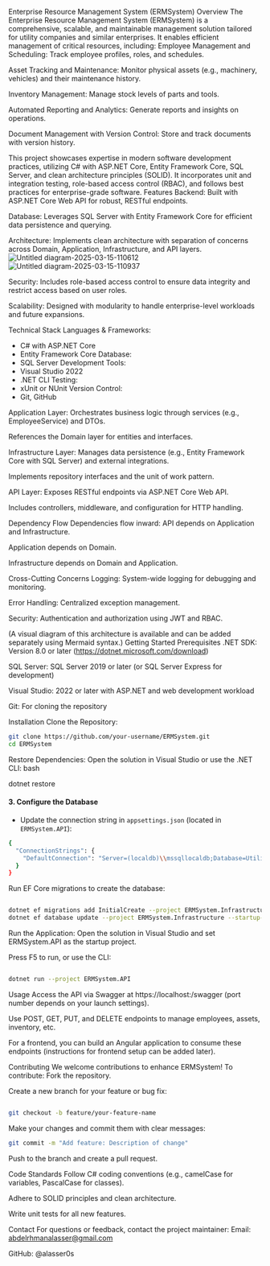 Enterprise Resource Management System (ERMSystem)
Overview
The Enterprise Resource Management System (ERMSystem) is a comprehensive, scalable, and maintainable management solution tailored for utility companies and similar enterprises. It enables efficient management of critical resources, including:
Employee Management and Scheduling: Track employee profiles, roles, and schedules.

Asset Tracking and Maintenance: Monitor physical assets (e.g., machinery, vehicles) and their maintenance history.

Inventory Management: Manage stock levels of parts and tools.

Automated Reporting and Analytics: Generate reports and insights on operations.

Document Management with Version Control: Store and track documents with version history.

This project showcases expertise in modern software development practices, utilizing C# with ASP.NET Core, Entity Framework Core, SQL Server, and clean architecture principles (SOLID). It incorporates unit and integration testing, role-based access control (RBAC), and follows best practices for enterprise-grade software.
Features
Backend: Built with ASP.NET Core Web API for robust, RESTful endpoints.

Database: Leverages SQL Server with Entity Framework Core for efficient data persistence and querying.

Architecture: Implements clean architecture with separation of concerns across Domain, Application, Infrastructure, and API layers.
![Untitled diagram-2025-03-15-110612](https://github.com/user-attachments/assets/61dbb98b-25c8-4ef9-b66b-42a962b3fbc2)
![Untitled diagram-2025-03-15-110937](https://github.com/user-attachments/assets/653242a5-04e3-4464-ab34-1872d556f993)

Security: Includes role-based access control to ensure data integrity and restrict access based on user roles.

Scalability: Designed with modularity to handle enterprise-level workloads and future expansions.

Technical Stack
Languages & Frameworks:
- C# with ASP.NET Core
- Entity Framework Core
Database:
- SQL Server
Development Tools:
- Visual Studio 2022
- .NET CLI
Testing:
- xUnit or NUnit
Version Control:
- Git, GitHub

Application Layer:
Orchestrates business logic through services (e.g., EmployeeService) and DTOs.

References the Domain layer for entities and interfaces.

Infrastructure Layer:
Manages data persistence (e.g., Entity Framework Core with SQL Server) and external integrations.

Implements repository interfaces and the unit of work pattern.

API Layer:
Exposes RESTful endpoints via ASP.NET Core Web API.

Includes controllers, middleware, and configuration for HTTP handling.

Dependency Flow
Dependencies flow inward:
API depends on Application and Infrastructure.

Application depends on Domain.

Infrastructure depends on Domain and Application.

Cross-Cutting Concerns
Logging: System-wide logging for debugging and monitoring.

Error Handling: Centralized exception management.

Security: Authentication and authorization using JWT and RBAC.

(A visual diagram of this architecture is available and can be added separately using Mermaid syntax.)
Getting Started
Prerequisites
.NET SDK: Version 8.0 or later (https://dotnet.microsoft.com/download)

SQL Server: SQL Server 2019 or later (or SQL Server Express for development)

Visual Studio: 2022 or later with ASP.NET and web development workload

Git: For cloning the repository

Installation
Clone the Repository:

```bash
git clone https://github.com/your-username/ERMSystem.git
cd ERMSystem
```
Restore Dependencies:
Open the solution in Visual Studio or use the .NET CLI:
bash

dotnet restore

#### 3. Configure the Database

- Update the connection string in `appsettings.json` (located in `ERMSystem.API`):

```bash 
{
  "ConnectionStrings": {
    "DefaultConnection": "Server=(localdb)\\mssqllocaldb;Database=UtilityResourceManagement;Trusted_Connection=True;MultipleActiveResultSets=true"
  }
}
```
Run EF Core migrations to create the database:
```bash

dotnet ef migrations add InitialCreate --project ERMSystem.Infrastructure --startup-project ERMSystem.API
dotnet ef database update --project ERMSystem.Infrastructure --startup-project ERMSystem.API
```
Run the Application:
Open the solution in Visual Studio and set ERMSystem.API as the startup project.

Press F5 to run, or use the CLI:
```bash

dotnet run --project ERMSystem.API
```
Usage
Access the API via Swagger at https://localhost:<port>/swagger (port number depends on your launch settings).

Use POST, GET, PUT, and DELETE endpoints to manage employees, assets, inventory, etc.

For a frontend, you can build an Angular application to consume these endpoints (instructions for frontend setup can be added later).

Contributing
We welcome contributions to enhance ERMSystem! To contribute:
Fork the repository.

Create a new branch for your feature or bug fix:
```bash

git checkout -b feature/your-feature-name
```
Make your changes and commit them with clear messages:


```bash
git commit -m "Add feature: Description of change"
```
Push to the branch and create a pull request.

Code Standards
Follow C# coding conventions (e.g., camelCase for variables, PascalCase for classes).

Adhere to SOLID principles and clean architecture.

Write unit tests for all new features.

Contact
For questions or feedback, contact the project maintainer:
Email: abdelrhmanalasser@gmail.com

GitHub: @alasser0s

